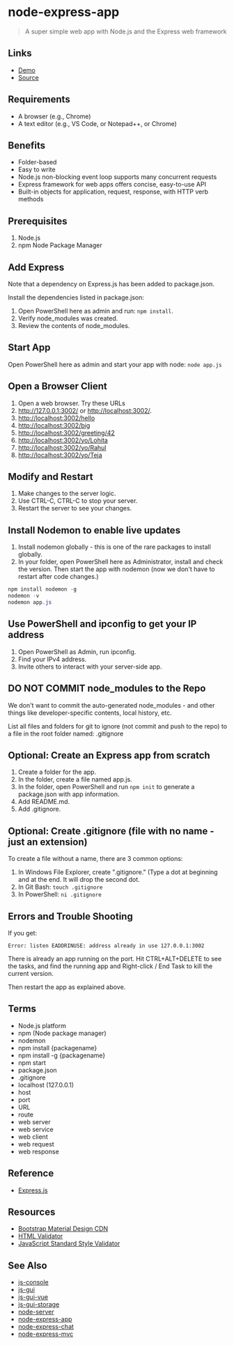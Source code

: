 # node-express-app

> A super simple web app with Node.js and the Express web framework

## Links

- [Demo](https://denisecase.github.io/node-express-app/)
- [Source](https://github.com/denisecase/node-express-app)

## Requirements

- A browser (e.g., Chrome)
- A text editor (e.g., VS Code, or Notepad++, or Chrome)

## Benefits

- Folder-based
- Easy to write
- Node.js non-blocking event loop supports many concurrent requests
- Express framework for web apps offers concise, easy-to-use API
- Built-in objects for application, request, response, with HTTP verb methods

## Prerequisites

1. Node.js
2. npm Node Package Manager

## Add Express

Note that a dependency on Express.js has been added to package.json.

Install the dependencies listed in package.json:

1. Open PowerShell here as admin and run: `npm install`.
2. Verify node_modules was created.
3. Review the contents of node_modules.

## Start App

Open PowerShell here as admin and start your app with node: `node app.js`

## Open a Browser Client

1. Open a web browser. Try these URLs
1. <http://127.0.0.1:3002/> or <http://localhost:3002/>.
1. <http://localhost:3002/hello>
1. <http://localhost:3002/big>
1. <http://localhost:3002/greeting/42>
1. <http://localhost:3002/yo/Lohita>
1. <http://localhost:3002/yo/Rahul>
1. <http://localhost:3002/yo/Teja>

## Modify and Restart

1. Make changes to the server logic.
1. Use CTRL-C, CTRL-C to stop your server.
1. Restart the server to see your changes.

## Install Nodemon to enable live updates

1. Install nodemon globally - this is one of the rare packages to install globally.
1. In your folder, open PowerShell here as Administrator, install and check the version. Then start the app with nodemon (now we don't have to restart after code changes.)

```PowerShell
npm install nodemon -g
nodemon -v
nodemon app.js
```

## Use PowerShell and ipconfig to get your IP address

1. Open PowerShell as Admin, run ipconfig.
1. Find your IPv4 address.
1. Invite others to interact with your server-side app.

## DO NOT COMMIT node_modules to the Repo

We don't want to commit the auto-generated node_modules - and other things like developer-specific contents, local history, etc.

List all files and folders for git to ignore (not commit and push to the repo) to a file in the root folder named: .gitignore

## Optional: Create an Express app from scratch

1. Create a folder for the app.
1. In the folder, create a file named app.js.
1. In the folder, open PowerShell and run `npm init` to generate a package.json with app information.
1. Add README.md.
1. Add .gitignore.

## Optional: Create .gitignore (file with no name - just an extension)

To create a file without a name, there are 3 common options:

1. In Windows File Explorer, create ".gitignore." (Type a dot at beginning and at the end. It will drop the second dot.
2. In Git Bash: `touch .gitignore`
3. In PowerShell:  `ni .gitignore`

## Errors and Trouble Shooting

If you get:

`Error: listen EADDRINUSE: address already in use 127.0.0.1:3002`

There is already an app running on the port. Hit CTRL+ALT+DELETE to see the tasks, and find the running app and Right-click / End Task to kill the current version.

Then restart the app as explained above.

## Terms

- Node.js platform
- npm (Node package manager)
- nodemon
- npm install {packagename}
- npm install -g {packagename}
- npm start
- package.json
- .gitignore
- localhost (127.0.0.1)
- host
- port
- URL
- route
- web server
- web service
- web client
- web request
- web response

## Reference

- [Express.js](https://expressjs.com/)

## Resources

- [Bootstrap Material Design CDN](https://mdbootstrap.com/md-bootstrap-cdn/)
- [HTML Validator](https://validator.w3.org/)
- [JavaScript Standard Style Validator](https://standardjs.com/demo.html)

## See Also

- [js-console](https://github.com/profcase/js-console)
- [js-gui](https://github.com/profcase/js-gui)
- [js-gui-vue](https://github.com/denisecase/js-gui-vue)
- [js-gui-storage](https://github.com/profcase/js-gui-storage)
- [node-server](https://github.com/denisecase/node-server)
- [node-express-app](https://github.com/denisecase/node-express-app)
- [node-express-chat](https://github.com/denisecase/node-express-chat)
- [node-express-mvc](https://github.com/denisecase/node-express-mvc)